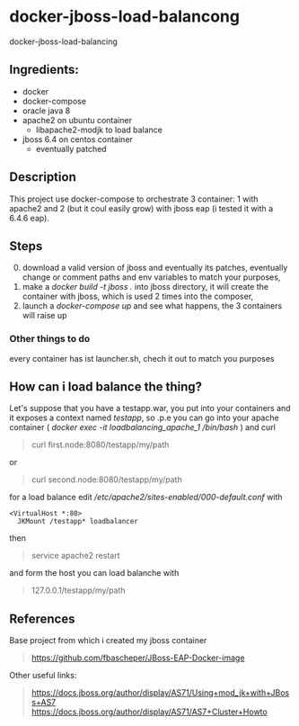 # docker-jboss-load-balancong
docker-jboss-load-balancing

## Ingredients:

* docker
* docker-compose
* oracle java 8
* apache2 on ubuntu container
  * libapache2-modjk to load balance
* jboss 6.4 on centos container
  * eventually patched 

## Description
This project use docker-compose to orchestrate 3 container: 1 with apache2 and 2 (but it coul easily grow) with jboss eap (i tested it with a 6.4.6 eap). 

## Steps

0. download a valid version of jboss and eventually its patches, eventually change or comment paths and env variables to match your purposes,
1. make a *docker build -t jboss .* into jboss directory, it will create the container with jboss, which is used 2 times into the composer,
2. launch a *docker-compose up* and see what happens, the 3 containers will raise up
 
### Other things to do

every container has ist launcher.sh, chech it out to match you purposes


## How can i load balance the thing?

Let's suppose that you have a testapp.war, you put into your containers and it exposes a context named *testapp*, so .p.e you can go into your apache container ( *docker exec -it loadbalancing_apache_1 /bin/bash* ) and curl 

> curl first.node:8080/testapp/my/path

or 

> curl second.node:8080/testapp/my/path


for a load balance edit */etc/apache2/sites-enabled/000-default.conf* with

```
<VirtualHost *:80>
  JKMount /testapp* loadbalancer
```

then

> service apache2 restart

and form the host you can load balanche with

> 127.0.0.1/testapp/my/path


## References
 
Base project from which i created my jboss container
> https://github.com/fbascheper/JBoss-EAP-Docker-image

Other useful links:
> https://docs.jboss.org/author/display/AS71/Using+mod_jk+with+JBoss+AS7
> https://docs.jboss.org/author/display/AS71/AS7+Cluster+Howto
 


